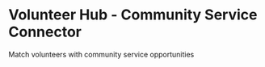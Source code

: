 # Volunteer Hub - Community Service Connector
Match volunteers with community service opportunities

